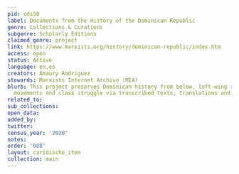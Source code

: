 ```yaml
---
pid: cds50
label: Documents from the History of the Dominican Republic
genre: Collections & Curations
subgenre: Scholarly Editions
claimed_genre: project
link: https://www.marxists.org/history/dominican-republic/index.htm
access: open
status: Active
language: en,es
creators: Amaury Rodriguez
stewards: Marxists Internet Archive (MIA)
blurb: This project preserves Dominican history from below, left-wing revolutionary
  movements and class struggle via transcribed texts, translations and images.
related_to:
sub_collections:
open_data:
added_by:
twitter:
census_year: '2020'
notes:
order: '088'
layout: caridischo_item
collection: main
---
```

